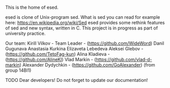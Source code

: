 This is the home of esed.

esed is clone of Unix-program sed. What is sed you can read for example here: https://en.wikipedia.org/wiki/Sed
esed provides some rethink features of sed and new syntax, written in C.
This project is in progress as part of university practice.





Our team:
Kirill Vilkov - Team Leader - (https://github.com/WideWord)
Danil Gugunava
Anastasia Kurkina
Elizaveta Lebedeva
Aleksei Glebov - (https://github.com/TetoFag-kun)
Alina Kladieva - (https://github.com/AlineKl)
Vlad Markin - (https://github.com/vlad-d-markin)
Alexander Dydychkin - (https://github.com/GoAlexander)  (from group 14BI1)



TODO
Dear developers! Do not forget to update our documentation!
